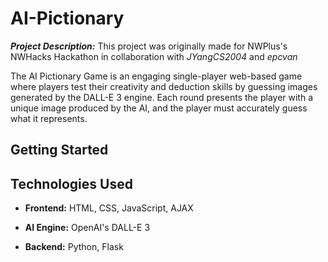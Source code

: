 # AI-Pictionary

***Project Description:***
 This project was originally made for NWPlus's NWHacks Hackathon in collaboration with *JYangCS2004* and *epcvan*

 The AI Pictionary Game is an engaging single-player web-based game where players test their creativity and deduction skills by guessing images generated by the DALL-E 3 engine. Each round presents the player with a unique image produced by the AI, and the player must accurately guess what it represents.

## Getting Started

## Technologies Used

- **Frontend:** HTML, CSS, JavaScript, AJAX
  
- **AI Engine:** OpenAI's DALL-E 3
  
- **Backend:** Python, Flask
  